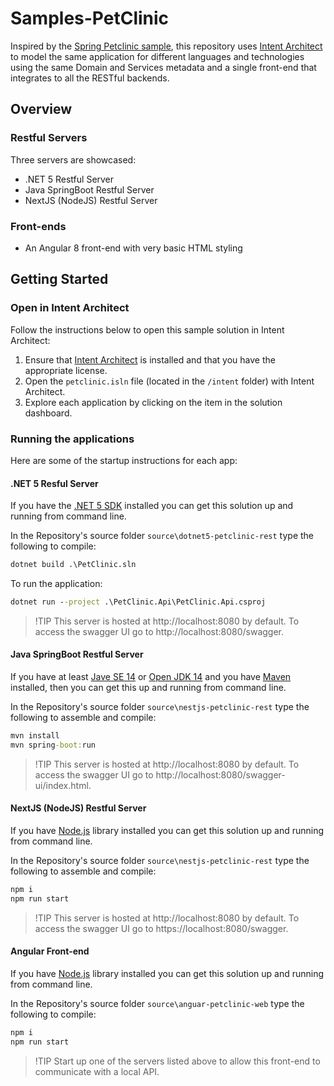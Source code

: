 # Samples-PetClinic
Inspired by the [Spring Petclinic sample](https://projects.spring.io/spring-petclinic/), this repository uses [Intent Architect](https://intentarchitect.com) to model the same application for different languages and technologies using the same Domain and Services metadata and a single front-end that integrates to all the RESTful backends.

## Overview

### Restful Servers
Three servers are showcased:
 - .NET 5 Restful Server
 - Java SpringBoot Restful Server
 - NextJS (NodeJS) Restful Server

### Front-ends
 - An Angular 8 front-end with very basic HTML styling

## Getting Started

### Open in Intent Architect
Follow the instructions below to open this sample solution in Intent Architect:
 1. Ensure that [Intent Architect](https://intentarchitect.com) is installed and that you have the appropriate license.
 2. Open the `petclinic.isln` file (located in the `/intent` folder) with Intent Architect.
 3. Explore each application by clicking on the item in the solution dashboard.

### Running the applications

Here are some of the startup instructions for each app:

#### .NET 5 Resful Server

If you have the [.NET 5 SDK](https://dotnet.microsoft.com/download/dotnet/5.0) installed you can get this solution up and running from command line.

In the Repository's source folder `source\dotnet5-petclinic-rest` type the following to compile:
```cmd
dotnet build .\PetClinic.sln
```

To run the application:
```cmd
dotnet run --project .\PetClinic.Api\PetClinic.Api.csproj
```
>!TIP
This server is hosted at http://localhost:8080 by default. To access the swagger UI go to http://localhost:8080/swagger.

#### Java SpringBoot Restful Server

If you have at least [Jave SE 14](https://www.oracle.com/za/java/technologies/javase/jdk14-archive-downloads.html) or [Open JDK 14](https://jdk.java.net/java-se-ri/14) and you have [Maven](https://maven.apache.org/install.html) installed, then you can get this up and running from command line.

In the Repository's source folder `source\nestjs-petclinic-rest` type the following to assemble and compile:
```cmd
mvn install
mvn spring-boot:run
```
>!TIP
This server is hosted at http://localhost:8080 by default. To access the swagger UI go to http://localhost:8080/swagger-ui/index.html.

#### NextJS (NodeJS) Restful Server

If you have [Node.js](https://nodejs.org/en/) library installed you can get this solution up and running from command line.

In the Repository's source folder `source\nestjs-petclinic-rest` type the following to assemble and compile:
```cmd
npm i
npm run start
```
>!TIP
This server is hosted at http://localhost:8080 by default. To access the swagger UI go to https://localhost:8080/swagger.

#### Angular Front-end

If you have [Node.js](https://nodejs.org/en/) library installed you can get this solution up and running from command line.

In the Repository's source folder `source\anguar-petclinic-web` type the following to compile:
```cmd
npm i
npm run start
```
>!TIP
Start up one of the servers listed above to allow this front-end to communicate with a local API.



